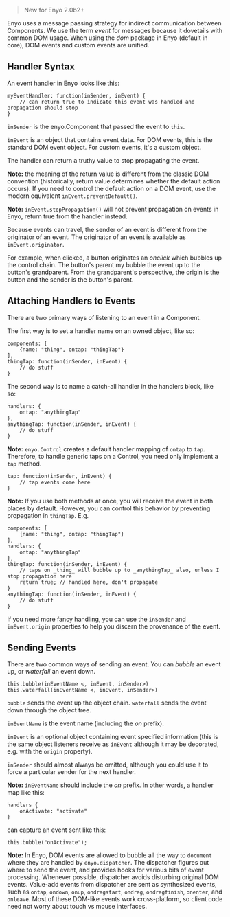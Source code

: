 > New for Enyo 2.0b2+

Enyo uses a message passing strategy for indirect communication between Components. We use the term _event_ for messages because it dovetails with common DOM usage. When using the _dom_ package in Enyo (default in core), DOM events and custom events are unified.

## Handler Syntax

An event handler in Enyo looks like this:

	myEventHandler: function(inSender, inEvent) {
		// can return true to indicate this event was handled and propagation should stop
	}

`inSender` is the enyo.Component that passed the event to `this`. 

`inEvent` is an object that contains event data. For DOM events, this is the standard DOM event object. For custom events, it's a custom object.

The handler can return a truthy value to stop propagating the event. 

**Note:** the meaning of the return value is different from the classic DOM convention (historically, return value determines whether the default action occurs). If you need to control the default action on a DOM event, use the modern equivalent `inEvent.preventDefault()`. 

**Note:** `inEvent.stopPropagation()` will not prevent propagation on events in Enyo, return true from the handler instead.

Because events can travel, the sender of an event is different from the originator of an event. The originator of an event is available as `inEvent.originator`.

For example, when clicked, a button originates an _onclick_ which bubbles up the control chain. The button's parent my bubble the event up to the button's grandparent. From the grandparent's perspective, the origin is the button and the sender is the button's parent.

## Attaching Handlers to Events

There are two primary ways of listening to an event in a Component. 

The first way is to set a handler name on an owned object, like so:

	components: [
		{name: "thing", ontap: "thingTap"}
	],
	thingTap: function(inSender, inEvent) {
		// do stuff
	}

The second way is to name a catch-all handler in the handlers block, like so:

	handlers: {
		ontap: "anythingTap"
	},
	anythingTap: function(inSender, inEvent) {
		// do stuff
	}

**Note:** `enyo.Control` creates a default handler mapping of `ontap` to `tap`. Therefore, to handle generic taps on a Control, you need only implement a `tap` method.

	tap: function(inSender, inEvent) {
		// tap events come here
	}

**Note:** If you use both methods at once, you will receive the event in both places by default. However, you can control this behavior by preventing propagation in `thingTap`. E.g.

	components: [
		{name: "thing", ontap: "thingTap"}
	],
	handlers: {
		ontap: "anythingTap"
	},
	thingTap: function(inSender, inEvent) {
		// taps on _thing_ will bubble up to _anythingTap_ also, unless I stop propagation here
		return true; // handled here, don't propagate
	}
	anythingTap: function(inSender, inEvent) {
		// do stuff
	}

If you need more fancy handling, you can use the `inSender` and `inEvent.origin` properties to help you discern the provenance of the event.
	
## Sending Events

There are two common ways of sending an event. You can _bubble_ an event up, or _waterfall_ an event down.

`this.bubble(inEventName <, inEvent, inSender>)`
`this.waterfall(inEventName <, inEvent, inSender>)`

`bubble` sends the event up the object chain. `waterfall` sends the event down through the object tree.

`inEventName` is the event name (including the _on_ prefix). 

`inEvent` is an optional object containing event specified information (this is the same object listeners receive as `inEvent` although it may be decorated, e.g. with the `origin` property). 

`inSender` should almost always be omitted, although you could use it to force a particular sender for the next handler.

**Note:** `inEventName` should include the _on_ prefix. In other words, a handler map like this:

	handlers {
		onActivate: "activate"
	}

can capture an event sent like this:

	this.bubble("onActivate");

**Note:** In Enyo, DOM events are allowed to bubble all the way to `document` where they are handled by `enyo.dispatcher`. The dispatcher figures out where to send the event, and provides hooks for various bits of event processing. Whenever possible, dispatcher avoids disturbing original DOM events. Value-add events from dispatcher are sent as synthesized events, such as `ontap`, `ondown`, `onup`, `ondragstart`, `ondrag`, `ondragfinish`, `onenter`, and `onleave`. Most of these DOM-like events work cross-platform, so client code need not worry about touch vs mouse interfaces.
